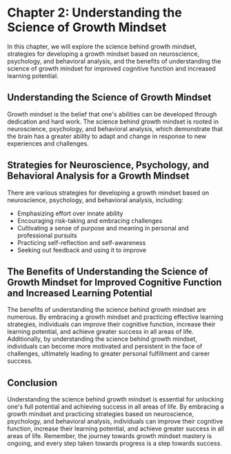 Chapter 2: Understanding the Science of Growth Mindset
======================================================

In this chapter, we will explore the science behind growth mindset, strategies for developing a growth mindset based on neuroscience, psychology, and behavioral analysis, and the benefits of understanding the science of growth mindset for improved cognitive function and increased learning potential.

Understanding the Science of Growth Mindset
-------------------------------------------

Growth mindset is the belief that one's abilities can be developed through dedication and hard work. The science behind growth mindset is rooted in neuroscience, psychology, and behavioral analysis, which demonstrate that the brain has a greater ability to adapt and change in response to new experiences and challenges.

Strategies for Neuroscience, Psychology, and Behavioral Analysis for a Growth Mindset
-------------------------------------------------------------------------------------

There are various strategies for developing a growth mindset based on neuroscience, psychology, and behavioral analysis, including:

* Emphasizing effort over innate ability
* Encouraging risk-taking and embracing challenges
* Cultivating a sense of purpose and meaning in personal and professional pursuits
* Practicing self-reflection and self-awareness
* Seeking out feedback and using it to improve

The Benefits of Understanding the Science of Growth Mindset for Improved Cognitive Function and Increased Learning Potential
----------------------------------------------------------------------------------------------------------------------------

The benefits of understanding the science behind growth mindset are numerous. By embracing a growth mindset and practicing effective learning strategies, individuals can improve their cognitive function, increase their learning potential, and achieve greater success in all areas of life. Additionally, by understanding the science behind growth mindset, individuals can become more motivated and persistent in the face of challenges, ultimately leading to greater personal fulfillment and career success.

Conclusion
----------

Understanding the science behind growth mindset is essential for unlocking one's full potential and achieving success in all areas of life. By embracing a growth mindset and practicing strategies based on neuroscience, psychology, and behavioral analysis, individuals can improve their cognitive function, increase their learning potential, and achieve greater success in all areas of life. Remember, the journey towards growth mindset mastery is ongoing, and every step taken towards progress is a step towards success.
